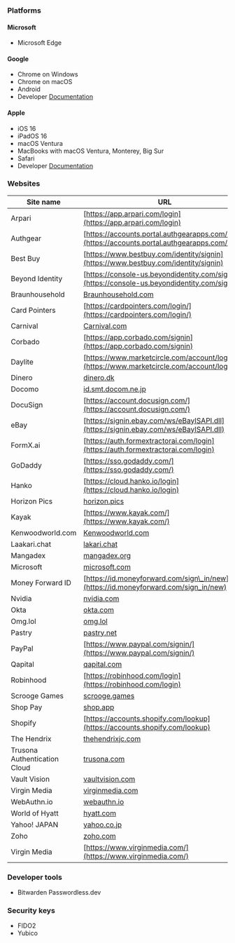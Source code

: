 ### **Platforms**

#### **Microsoft**

- Microsoft Edge

#### **Google**

- Chrome on Windows
- Chrome on macOS
- Android
- Developer [Documentation](https://developers.google.com/identity/passkeys/supported-environments)

#### **Apple**

- iOS 16
- iPadOS 16
- macOS Ventura
- MacBooks with macOS Ventura, Monterey, Big Sur
- Safari
- Developer [Documentation](https://developer.apple.com/documentation/authenticationservices/public-private_key_authentication/supporting_passkeys)

### **Websites**

| Site name | URL |
| --- | --- |
| Arpari | [https://app.arpari.com/login](https://app.arpari.com/login) |
| Authgear | [https://accounts.portal.authgearapps.com/login](https://accounts.portal.authgearapps.com/login) |
| Best Buy | [https://www.bestbuy.com/identity/signin](https://www.bestbuy.com/identity/signin) |
| Beyond Identity | [https://console-us.beyondidentity.com/signup](https://console-us.beyondidentity.com/signup) |
| Braunhousehold | [Braunhousehold.com](https://preview-bitwarden.gatsbyjs.io/blog/passkey-index-by-bitwarden/Braunhousehold.com) |
| Card Pointers | [https://cardpointers.com/login/](https://cardpointers.com/login/) |
| Carnival | [Carnival.com](https://preview-bitwarden.gatsbyjs.io/blog/passkey-index-by-bitwarden/Carnival.com) |
| Corbado | [https://app.corbado.com/signin](https://app.corbado.com/signin) |
| Daylite | [https://www.marketcircle.com/account/login](https://www.marketcircle.com/account/login) |
| Dinero | [dinero.dk](https://preview-bitwarden.gatsbyjs.io/blog/passkey-index-by-bitwarden/dinero.dk%C2%A0) |
| Docomo | [id.smt.docom.ne.jp](http://id.smt.docom.ne.jp/) |
| DocuSign | [https://account.docusign.com/](https://account.docusign.com/) |
| eBay | [https://signin.ebay.com/ws/eBayISAPI.dll](https://signin.ebay.com/ws/eBayISAPI.dll) |
| FormX.ai | [https://auth.formextractorai.com/login](https://auth.formextractorai.com/login) |
| GoDaddy | [https://sso.godaddy.com/](https://sso.godaddy.com/) |
| Hanko | [https://cloud.hanko.io/login](https://cloud.hanko.io/login) |
| Horizon Pics | [horizon.pics](https://preview-bitwarden.gatsbyjs.io/blog/passkey-index-by-bitwarden/horizon.pics) |
| Kayak | [https://www.kayak.com/](https://www.kayak.com/) |
| Kenwoodworld.com | [Kenwoodworld.com](https://preview-bitwarden.gatsbyjs.io/blog/passkey-index-by-bitwarden/Kenwoodworld.com) |
| Laakari.chat | [lakari.chat](https://preview-bitwarden.gatsbyjs.io/blog/passkey-index-by-bitwarden/lakari.chat) |
| Mangadex | [mangadex.org](http://mangadex.org/) |
| Microsoft | [microsoft.com](http://microsoft.com/) |
| Money Forward ID | [https://id.moneyforward.com/sign\_in/new](https://id.moneyforward.com/sign_in/new) |
| Nvidia | [nvidia.com](http://nvidia.com/) |
| Okta | [okta.com](http://okta.com/) |
| Omg.lol | [omg.lol](https://preview-bitwarden.gatsbyjs.io/blog/passkey-index-by-bitwarden/omg.lol) |
| Pastry | [pastry.net](http://pastry.net/) |
| PayPal | [https://www.paypal.com/signin/](https://www.paypal.com/signin/) |
| Qapital | [qapital.com](http://qapital.com/) |
| Robinhood | [https://robinhood.com/login](https://robinhood.com/login) |
| Scrooge Games | [scrooge.games](https://preview-bitwarden.gatsbyjs.io/blog/passkey-index-by-bitwarden/scrooge.games) |
| Shop Pay | [shop.app](https://preview-bitwarden.gatsbyjs.io/blog/passkey-index-by-bitwarden/shop.app%C2%A0) |
| Shopify | [https://accounts.shopify.com/lookup](https://accounts.shopify.com/lookup) |
| The Hendrix | [thehendrixjc.com](http://thehendrixjc.com/) |
| Trusona Authentication Cloud | [trusona.com](http://trusona.com/) |
| Vault Vision | [vaultvision.com](http://vaultvision.com/) |
| Virgin Media | [virginmedia.com](http://virginmedia.com/) |
| WebAuthn.io | [webauthn.io](http://webauthn.io/) |
| World of Hyatt | [hyatt.com](http://hyatt.com/) |
| Yahoo! JAPAN | [yahoo.co.jp](http://yahoo.co.jp/) |
| Zoho | [zoho.com](http://zoho.com/) |
| Virgin Media | [https://www.virginmedia.com/](https://www.virginmedia.com/) |

### **Developer tools**

- Bitwarden Passwordless.dev

### **Security keys**

- FIDO2
- Yubico